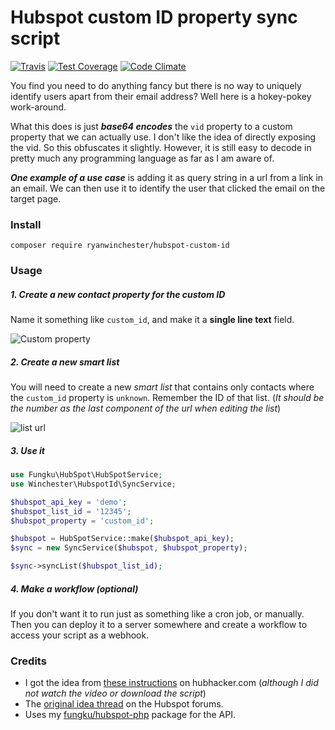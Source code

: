 # Hubspot custom ID property sync script
 [![Travis](https://travis-ci.org/ryanwinchester/hubspot-custom-id.svg?branch=master)](https://travis-ci.org/ryanwinchester/hubspot-custom-id)
 [![Test Coverage](https://codeclimate.com/github/ryanwinchester/hubspot-custom-id/badges/coverage.svg)](https://codeclimate.com/github/ryanwinchester/hubspot-custom-id/coverage)
 [![Code Climate](https://codeclimate.com/github/ryanwinchester/hubspot-custom-id/badges/gpa.svg)](https://codeclimate.com/github/ryanwinchester/hubspot-custom-id)


You find you need to do anything fancy but there is no way to uniquely identify users apart from their
email address? Well here is a hokey-pokey work-around.

What this does is just ***base64 encodes*** the `vid` property to a custom property that we can actually use.
I don't like the idea of directly exposing the vid. So this obfuscates it slightly. However, it is still easy
to decode in pretty much any programming language as far as I am aware of.

***One example of a use case*** is adding it as query string in a url from a link in an email.
We can then use it to identify the user that clicked the email on the target page.

### Install

```
composer require ryanwinchester/hubspot-custom-id
```

### Usage

##### 1. Create a new contact property for the custom ID
Name it something like `custom_id`, and make it a **single line text** field.

![Custom property](https://s3-us-west-2.amazonaws.com/ryanwinchester/code/hubspot-custom-id/custom-property.png)

##### 2. Create a new smart list
You will need to create a new *smart list* that contains only contacts where the `custom_id` property is `unknown`.
Remember the ID of that list. (*It should be the number as the last component of the url when editing the list*)

![list url](https://s3-us-west-2.amazonaws.com/ryanwinchester/code/hubspot-custom-id/list-url.png)

##### 3. Use it

```php
use Fungku\HubSpot\HubSpotService;
use Winchester\HubspotId\SyncService;

$hubspot_api_key = 'demo';
$hubspot_list_id = '12345';
$hubspot_property = 'custom_id';

$hubspot = HubSpotService::make($hubspot_api_key);
$sync = new SyncService($hubspot, $hubspot_property);

$sync->syncList($hubspot_list_id);
```

##### 4. Make a workflow (optional)
If you don't want it to run just as something like a cron job, or manually. Then you can deploy
it to a server somewhere and create a workflow to access your script as a webhook.

### Credits

- I got the idea from [these instructions](http://hubhacker.com/use-hubspot-vid-as-a-contact-property/) on hubhacker.com (*although I did not watch the video or download the script*)
- The [original idea thread](http://ideas.hubspot.com/forums/76407-general-hubspot-ideas/suggestions/6243558-assign-unique-contact-id-or-use-the-vid-that-alre) on the Hubspot forums.
- Uses my [fungku/hubspot-php](https://github.com/ryanwinchester/hubspot-php) package for the API.
